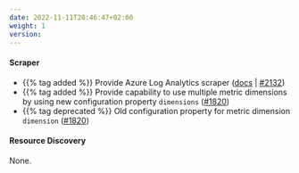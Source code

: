 ```yaml
---
date: 2022-11-11T20:46:47+02:00
weight: 1
version:
---
```


#### Scraper
  
- {{% tag added %}} Provide Azure Log Analytics scraper ([docs](https://docs.promitor.io/v2.9/scraping/providers/log-analytics/)
  | [#2132](https://github.com/tomkerkhove/promitor/pull/2132))
- {{% tag added %}} Provide capability to use multiple metric dimensions by using new configuration property `dimensions` ([#1820](https://github.com/tomkerkhove/promitor/issues/1820))
- {{% tag deprecated %}} Old configuration property for metric dimension `dimension` ([#1820](https://github.com/tomkerkhove/promitor/issues/1820))

#### Resource Discovery

None.

